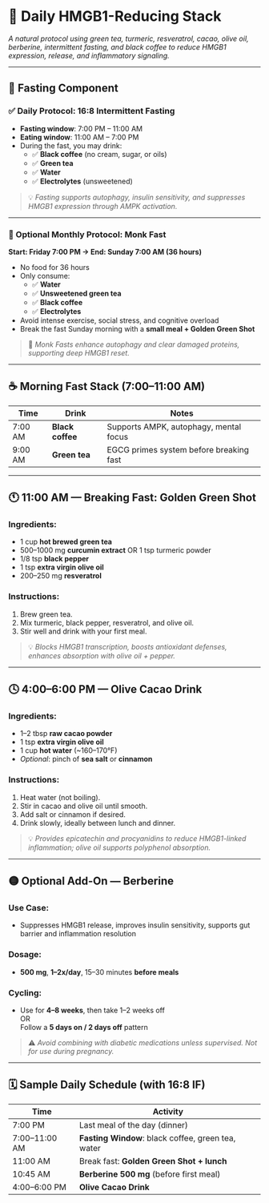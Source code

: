 # 🌿 Daily HMGB1-Reducing Stack  
*A natural protocol using green tea, turmeric, resveratrol, cacao, olive oil, berberine, intermittent fasting, and black coffee to reduce HMGB1 expression, release, and inflammatory signaling.*

---

## 🧬 Fasting Component

### ✅ Daily Protocol: 16:8 Intermittent Fasting
- **Fasting window**: 7:00 PM – 11:00 AM
- **Eating window**: 11:00 AM – 7:00 PM
- During the fast, you may drink:
  - ✅ **Black coffee** (no cream, sugar, or oils)
  - ✅ **Green tea**
  - ✅ **Water**
  - ✅ **Electrolytes** (unsweetened)

> 💡 *Fasting supports autophagy, insulin sensitivity, and suppresses HMGB1 expression through AMPK activation.*

---

### 🔁 Optional Monthly Protocol: Monk Fast  
**Start: Friday 7:00 PM → End: Sunday 7:00 AM (36 hours)**

- No food for 36 hours
- Only consume:
  - ✅ **Water**
  - ✅ **Unsweetened green tea**
  - ✅ **Black coffee**
  - ✅ **Electrolytes**
- Avoid intense exercise, social stress, and cognitive overload
- Break the fast Sunday morning with a **small meal + Golden Green Shot**

> 🧬 *Monk Fasts enhance autophagy and clear damaged proteins, supporting deep HMGB1 reset.*

---

## ☕️ Morning Fast Stack (7:00–11:00 AM)

| Time     | Drink           | Notes                                  |
|----------|------------------|-----------------------------------------|
| 7:00 AM  | **Black coffee** | Supports AMPK, autophagy, mental focus |
| 9:00 AM  | **Green tea**    | EGCG primes system before breaking fast |

---

## 🕚 11:00 AM — Breaking Fast: Golden Green Shot

### Ingredients:
- 1 cup **hot brewed green tea**
- 500–1000 mg **curcumin extract** OR 1 tsp turmeric powder
- 1/8 tsp **black pepper**
- 1 tsp **extra virgin olive oil**
- 200–250 mg **resveratrol**

### Instructions:
1. Brew green tea.
2. Mix turmeric, black pepper, resveratrol, and olive oil.
3. Stir well and drink with your first meal.

> 💡 *Blocks HMGB1 transcription, boosts antioxidant defenses, enhances absorption with olive oil + pepper.*

---

## 🕓 4:00–6:00 PM — Olive Cacao Drink

### Ingredients:
- 1–2 tbsp **raw cacao powder**
- 1 tsp **extra virgin olive oil**
- 1 cup **hot water** (~160–170°F)
- *Optional*: pinch of **sea salt** or **cinnamon**

### Instructions:
1. Heat water (not boiling).
2. Stir in cacao and olive oil until smooth.
3. Add salt or cinnamon if desired.
4. Drink slowly, ideally between lunch and dinner.

> 💡 *Provides epicatechin and procyanidins to reduce HMGB1-linked inflammation; olive oil supports polyphenol absorption.*

---

## 🟡 Optional Add-On — Berberine

### Use Case:
- Suppresses HMGB1 release, improves insulin sensitivity, supports gut barrier and inflammation resolution

### Dosage:
- **500 mg**, **1–2x/day**, 15–30 minutes **before meals**

### Cycling:
- Use for **4–8 weeks**, then take 1–2 weeks off  
  OR  
  Follow a **5 days on / 2 days off** pattern

> ⚠️ *Avoid combining with diabetic medications unless supervised. Not for use during pregnancy.*

---

## 🗓 Sample Daily Schedule (with 16:8 IF)

| Time        | Activity                                           |
|-------------|----------------------------------------------------|
| 7:00 PM     | Last meal of the day (dinner)                     |
| 7:00–11:00 AM | **Fasting Window**: black coffee, green tea, water |
| 11:00 AM    | Break fast: **Golden Green Shot + lunch**         |
| 10:45 AM    | **Berberine 500 mg** (before first meal)          |
| 4:00–6:00 PM| **Olive Cacao Drink**
